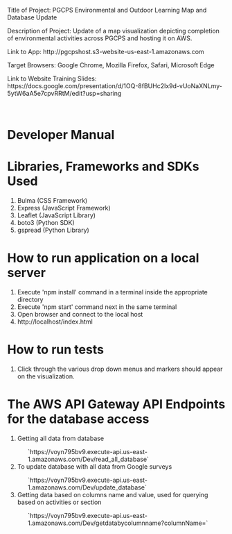 <p>Title of Project: PGCPS Environmental and Outdoor Learning Map and Database Update</p>
<p>Description of Project: Update of a map visualization depicting completion of environmental activities across PGCPS and hosting it on AWS.</p>
<p>Link to App: http://pgcpshost.s3-website-us-east-1.amazonaws.com</p>
<p>Target Browsers: Google Chrome, Mozilla Firefox, Safari, Microsoft Edge</p>
<p>Link to Website Training Slides: https://docs.google.com/presentation/d/1OQ-8fBUHc2Ix9d-vUoNaXNLmy-5ytW6aA5e7cpvRRtM/edit?usp=sharing</p><br/>

# Developer Manual
<h1>Libraries, Frameworks and SDKs Used</h1>
  <ol>
    <li>Bulma (CSS Framework)</li>
    <li>Express (JavaScript Framework)</li>
    <li>Leaflet (JavaScript Library)</li>
    <li>boto3 (Python SDK) </li>
    <li>gspread (Python Library) </li>
  </ol>
<h1>How to run application on a local server </h1>
  <ol>
    <li>Execute 'npm install' command in a terminal inside the appropriate directory</li>
    <li>Execute 'npm start' command next in the same terminal</li>
    <li>Open browser and connect to the local host</li>
    <li>http://localhost/index.html</li>
  </ol>
<h1>How to run tests </h1>
  <ol>
    <li>Click through the various drop down menus and markers should appear on the visualization.</li>
  </ol>
<h1>The AWS API Gateway API Endpoints for the database access </h1>  
  <ol>
    <li>Getting all data from database</li>
      <ul> `https://voyn795bv9.execute-api.us-east-1.amazonaws.com/Dev/read_all_database` </ul>
    <li>To update database with all data from Google surveys</li>
      <ul> `https://voyn795bv9.execute-api.us-east-1.amazonaws.com/Dev/update_database` </ul>
    <li>Getting data based on columns name and value, used for querying based on activities or section</li>
      <ul> `https://voyn795bv9.execute-api.us-east-1.amazonaws.com/Dev/getdatabycolumnname?columnName=<activity_name>` </ul>
  </ol>
